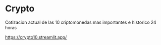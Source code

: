 # Crypto
Cotizacion actual de las 10 criptomonedas mas importantes e historico 24 horas

https://crypto10.streamlit.app/
